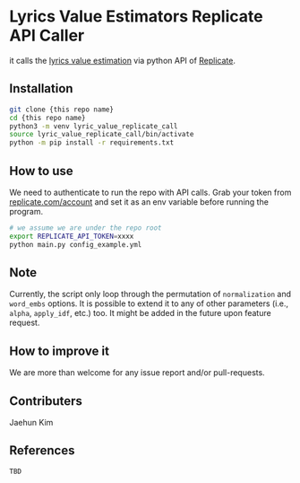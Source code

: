 # Lyrics Value Estimators Replicate API Caller

it calls the [lyrics value estimation](https://replicate.com/eldrin/text-concept-similarity) via python API of [Replicate](https://replicate.com/).


## Installation

```bash
git clone {this repo name}
cd {this repo name}
python3 -m venv lyric_value_replicate_call
source lyric_value_replicate_call/bin/activate
python -m pip install -r requirements.txt
```


## How to use

We need to authenticate to run the repo with API calls. Grab your token from [replicate.com/account](https://replicate.com/account) and set it as an env variable before running the program.

```bash
# we assume we are under the repo root
export REPLICATE_API_TOKEN=xxxx
python main.py config_example.yml
```


## Note

Currently, the script only loop through the permutation of `normalization` and `word_embs` options. It is possible to extend it to any of other parameters (i.e., `alpha`, `apply_idf`, etc.) too. It might be added in the future upon feature request.


## How to improve it

We are more than welcome for any issue report and/or pull-requests.


## Contributers

Jaehun Kim


## References

```
TBD
```
